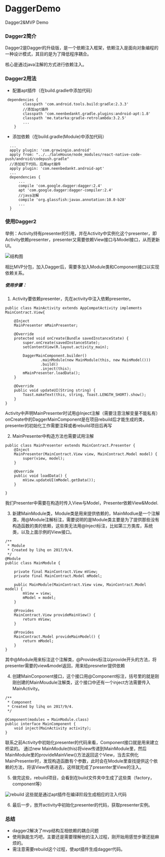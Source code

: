 # DaggerDemo
Dagger2&amp;MVP Demo
### Dagger2简介
Dagger2是Dagger的升级版，是一个依赖注入框架，依赖注入是面向对象编程的一种设计模式，其目的是为了降低程序耦合。

核心是通过java注解的方式进行依赖注入。

### Dagger2用法
* 配置apt插件（在build.gradle中添加代码）
```
 dependencies {
        classpath 'com.android.tools.build:gradle:2.3.3'
        //添加apt插件
        classpath 'com.neenbedankt.gradle.plugins:android-apt:1.8'
        classpath 'me.tatarka:gradle-retrolambda:3.2.5'
        ...
    }
```
* 添加依赖（在build.gradle(Module)中添加代码）
```
  ...
  apply plugin: 'com.growingio.android'
  apply from: "../../SaleHouse/node_modules/react-native-code-push/android/codepush.gradle"
  //添加如下代码，应用apt插件
  apply plugin: 'com.neenbedankt.android-apt'
  ...
  dependencies {
      ...
      compile 'com.google.dagger:dagger:2.4'
      apt 'com.google.dagger:dagger-compiler:2.4'
      //java注解
      compile 'org.glassfish:javax.annotation:10.0-b28'
      ...
  }
```
### 使用Dagger2
举例：Activity持有presenter的引用，并在Activity中实例化这个presenter，即Activity依赖presenter，presenter又需要依赖View接口与Model接口，从而更新UI。

![结构图](http://upload-images.jianshu.io/upload_images/7752337-96a025c133293c91.png?imageMogr2/auto-orient/strip%7CimageView2/2/w/1240)

相比MVP分包，加入Dagger后，需要多加入Module类和Component接口以实现依赖关系。

##### 使用步骤：

1. Activity要依赖presenter，先在activity中注入依赖presenter。
```
public class MainActivity extends AppCompatActivity implements MainContract.View{

    @Inject
    MainPresenter mMainPresenter;

    @Override
    protected void onCreate(Bundle savedInstanceState) {
        super.onCreate(savedInstanceState);
        setContentView(R.layout.activity_main);

        DaggerMainComponent.builder()
                .mainModule(new MainModule(this, new MainModel()))
                .build()
                .inject(this);
        mMainPresenter.loadData();
    }

    @Override
    public void updateUI(String string) {
        Toast.makeText(this, string, Toast.LENGTH_SHORT).show();
    }
}
```
Activity中声明MainPresenter时试用@Inject注解（需要注意注解变量不能私有）
onCreate中的DaggerMainComponent是在项目rebuild后才能生成的类，presenter的初始化工作需要注释或者rebuild项目后再写

2. MainPresenter中构造方法也需要试用注解
```
public class MainPresenter extends MainContract.Presenter {
    @Inject
    MainPresenter(MainContract.View view, MainContract.Model model) {
        super(view, model);
    }

    @Override
    public void loadData() {
        mView.updateUI(mModel.getData());
    }

}
```
我们Presenter中需要在构造时传入View与Model，Presenter依赖View&Model.

3. 新建MainModule类，Module类是用来提供依赖的，MainModlue是一个注解类，用@Module注解标注，需要说明的是Module类主要是为了提供那些没有构造函数的类的依赖，这些类无法用@Inject标注，比如第三方类库，系统类，以及上面示例的View接口。
```
/**
 * Module
 * Created by lihq on 2017/9/4.
 */
@Module
public class MainModule {
    
    private final MainContract.View mView;
    private final MainContract.Model mModel;

    public MainModule(MainContract.View view, MainContract.Model model) {
        mView = view;
        mModel = model;
    }

    @Provides
    MainContract.View provideMainView() {
        return mView;
    }

    @Provides
    MainContract.Model provideMainModel() {
        return mModel;
    }
}
```
其中@Module用来标注这个注解类，@Provides标注以provide开头的方法，将presenter需要的view&model返回，用来给presneter提供依赖

4. 创建MainConponent接口，这个接口用@Component标注，括号里的就是刚刚创建的MainMoudule注解类，这个接口中还有一个inject方法需要传入MainActivity。
```
/**
 * Component
 * Created by lihq on 2017/9/4.
 */

@Component(modules = MainModule.class)
public interface MainComponent {
    void inject(MainActivity activity);
}
```
联系之前Activity中初始化presenter的代码来看，Component接口就是用来建立桥梁的。
通过new MainModule(this)将view传递到MainModule里，然后MainModule里的provideMainView()方法返回这个View，当去实例化MainPresenter时，发现构造函数有个参数，此时会在Module里查找提供这个依赖的方法，将该View传递进去，这样就完成了presenter里View的注入。

5. 做完这些，rebuild项目，会看到在build文件夹中生成了这些类（factory，component等）

![rebuild](http://upload-images.jianshu.io/upload_images/7752337-3df2e8e6dffdc344.png?imageMogr2/auto-orient/strip%7CimageView2/2/w/1240)
这些就是通过apt插件在编译阶段生成相应的注入代码


6. 最后一步，放开activity中初始化presenter的代码，获取presenter实例。

### 总结
* dagger2解决了mvp结构互相依赖的耦合问题
* 使用孰能生巧吧，主要还是需要理解他的注入过程，刚开始用感觉步骤还挺麻烦的。
* 需注意需要rebuild这个过程，使apt插件生成dagger代码。
